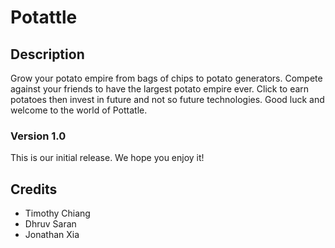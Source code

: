 # Potattle

## Description
Grow your potato empire from bags of chips to potato generators. Compete against your friends to have the largest potato empire ever. Click to earn potatoes then invest in future and not so future technologies. Good luck and welcome to the world of Pottatle.
<!--
## FAQs

### Insert question here?
Insert answer here.

### Insert question here?
Insert answer here.

## Changelog

### Version 1.1

#### Bug fixes
 * Fixed thing
 * Fixed other thing

#### Changes
 * Added thing
 * Removed thing
 * Added a group of related things:
   * one
   * two
   * three
   * four
 * If you want to be fancy, you can use a...
   * + to indicate something added and a...
   * - to indicate something removed, just be careful with your markdown syntax!
-->
### Version 1.0
This is our initial release. We hope you enjoy it!

## Credits
* Timothy Chiang
* Dhruv Saran
* Jonathan Xia
